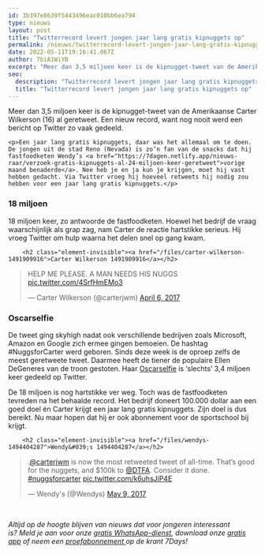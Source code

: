 ```yaml
---
id: 3b397e8639f5443496eac010bb6ea794
type: nieuws
layout: post
title: "Twitterrecord levert jongen jaar lang gratis kipnuggets op"
permalink: /nieuws/twitterrecord-levert-jongen-jaar-lang-gratis-kipnuggets-op/
date: 2022-05-11T19:16:41.067Z
author: 7biA1WiYB
excerpt: "Meer dan 3,5 miljoen keer is de kipnugget-tweet van de Amerikaanse Carter Wilkerson (16) al geretweet. Een nieuw record, want nog nooit werd een bericht op Twitter zo vaak gedeeld.  "
seo:
  description: "Twitterrecord levert jongen jaar lang gratis kipnuggets op"
  title: "Twitterrecord levert jongen jaar lang gratis kipnuggets op"
---
```

Meer dan 3,5 miljoen keer is de kipnugget-tweet van de Amerikaanse Carter Wilkerson (16) al geretweet. Een nieuw record, want nog nooit werd een bericht op Twitter zo vaak gedeeld.  

    <p>Een jaar lang gratis kipnuggets, daar was het allemaal om te doen. De jongen uit de stad Reno (Nevada) is zo’n fan van de snacks dat hij fastfoodketen Wendy’s <a href="https://7dagen.netlify.app/nieuws-raar/verzoek-gratis-kipnuggets-al-24-miljoen-keer-geretweet">vorige maand benaderde</a>. Nee heb je en ja kun je krijgen, moet hij vast hebben gedacht. Via Twitter vroeg hij hoeveel retweets hij nodig zou hebben voor een jaar lang gratis kipnuggets.</p>
<h3>18 miljoen</h3>
<p>18 miljoen keer, zo antwoorde de fastfoodketen. Hoewel het bedrijf de vraag waarschijnlijk als grap zag, nam Carter de reactie hartstikke serieus. Hij vroeg Twitter om hulp waarna het delen snel op gang kwam.</p>
<p><div class="media media-element-container media-default"><div id="file-416724" class="file file-document file-text-oembed">

        <h2 class="element-invisible"><a href="/files/carter-wilkerson-1491909916">Carter Wilkerson 1491909916</a></h2>
    
  
  <div class="content">
    
<blockquote class="twitter-tweet" data-width="550"><p lang="en" dir="ltr">HELP ME PLEASE. A MAN NEEDS HIS NUGGS <a href="https://t.co/4SrfHmEMo3">pic.twitter.com/4SrfHmEMo3</a></p>&mdash; Carter Wilkerson (@carterjwm) <a href="https://twitter.com/carterjwm/status/849813577770778624?ref_src=twsrc%5Etfw">April 6, 2017</a></blockquote>
<script async="" src="https://platform.twitter.com/widgets.js" charset="utf-8"></script>
  </div>

  
</div>
</div>
<h3>Oscarselfie</h3>
<p>De tweet ging skyhigh nadat ook verschillende bedrijven zoals Microsoft, Amazon en Google zich ermee gingen bemoeien. De hashtag #NuggsforCarter werd geboren. Sinds deze week is de oproep zelfs de meest geretweete tweet. Daarmee heeft de tiener de populaire Ellen DeGeneres van de troon gestoten. Haar <a href="https://twitter.com/TheEllenShow/status/440322224407314432">Oscarselfie</a> is ‘slechts’ 3,4 miljoen keer gedeeld op Twitter.</p>
<p>De 18 miljoen is nog hartstikke ver weg. Toch was de fastfoodketen tevreden na het behaalde record. Het bedrijf doneert 100.000 dollar aan een goed doel én Carter krijgt een jaar lang gratis kipnuggets. Zijn doel is dus bereikt. Nu maar hopen dat hij er ook abonnement voor de sportschool bij krijgt.</p>
<p><div class="media media-element-container media-default"><div id="file-417169" class="file file-document file-text-oembed">

        <h2 class="element-invisible"><a href="/files/wendys-1494404287">Wendy&#039;s 1494404287</a></h2>
    
  
  <div class="content">
    
<blockquote class="twitter-tweet" data-width="550"><p lang="en" dir="ltr">.<a href="https://twitter.com/carterjwm?ref_src=twsrc%5Etfw">@carterjwm</a> is now the most retweeted tweet of all-time. That’s good for the nuggets, and $100k to <a href="https://twitter.com/DTFA?ref_src=twsrc%5Etfw">@DTFA</a>. Consider it done. <a href="https://twitter.com/hashtag/nuggsforcarter?src=hash&amp;ref_src=twsrc%5Etfw">#nuggsforcarter</a> <a href="https://t.co/k6uhsJiP4E">pic.twitter.com/k6uhsJiP4E</a></p>&mdash; Wendy&#39;s (@Wendys) <a href="https://twitter.com/Wendys/status/861938018806095872?ref_src=twsrc%5Etfw">May 9, 2017</a></blockquote>
<script async="" src="https://platform.twitter.com/widgets.js" charset="utf-8"></script>
  </div>

  
</div>
</div>
<p> </p>
<p><em>Altijd op de hoogte blijven van nieuws dat voor jongeren interessant is? Meld je aan voor onze </em><a href="https://7dagen.netlify.app/whatsapp"><em>gratis WhatsApp-dienst</em></a><em>, download onze </em><a href="https://7dagen.netlify.app/app"><em>gratis app</em></a><em> of neem een </em><a href="https://abonneren.sevendays.nl/abonneren/abonnementen/ae/artikel"><em>proefabonnement </em></a><em>op de krant 7Days!</em></p>  
